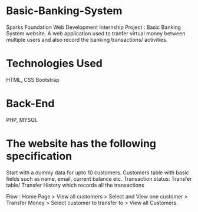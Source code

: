 # Basic-Banking-System
Sparks Foundation Web Development Internship Project : Basic Banking System website. A web application used to tranfer virtual money between multiple users and also record the banking transactions/ activities.
# Technologies Used
HTML,
CSS
Bootstrap
# Back-End
PHP,
MYSQL
# The website has the following specification 
Start with a dummy data for upto 10 customers. Customers table with basic fields such as name, email, current balance etc. Transaction status: Transfer table/ Transfer History which records all the transactions

Flow : Home Page > View all customers > Select and View one customer > Transfer Money > Select customer to transfer to > View all Customers.

